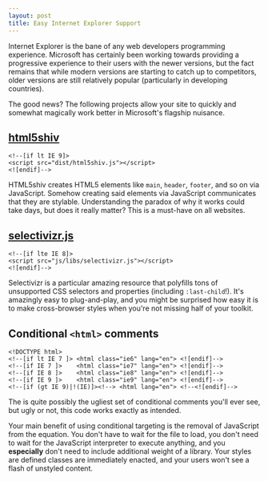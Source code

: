```yaml
---
layout: post
title: Easy Internet Explorer Support
---
```


Internet Explorer is the bane of any web developers programming experience.
Microsoft has certainly been working towards providing a progressive experience
to their users with the newer versions, but the fact remains that while modern
versions are starting to catch up to competitors, older versions are still
relatively popular (particularly in developing countries).

The good news? The following projects allow your site to quickly and somewhat
magically work better in Microsoft's flagship nuisance.

## [html5shiv](https://code.google.com/p/html5shiv/)

```
<!--[if lt IE 9]>
<script src="dist/html5shiv.js"></script>
<![endif]-->
```

HTML5shiv creates HTML5 elements like `main`, `header`, `footer`, and so on via
JavaScript. Somehow creating said elements via JavaScript communicates that they
are stylable. Understanding the paradox of why it works could take days, but
does it really matter? This is a must-have on all websites.

## [selectivizr.js](http://selectivizr.com/)

```
<!--[if lte IE 8]>
<script src="js/libs/selectivizr.js"></script>
<![endif]-->
```

Selectivizr is a particular amazing resource that polyfills tons of unsupported
CSS selectors and properties (including `:last-child`!). It's amazingly easy to
plug-and-play, and you might be surprised how easy it is to make cross-browser
styles when you're not missing half of your toolkit.

## Conditional `<html>` comments

```
<!DOCTYPE html>
<!--[if lt IE 7 ]> <html class="ie6" lang="en"> <![endif]-->
<!--[if IE 7 ]>    <html class="ie7" lang="en"> <![endif]-->
<!--[if IE 8 ]>    <html class="ie8" lang="en"> <![endif]-->
<!--[if IE 9 ]>    <html class="ie9" lang="en"> <![endif]-->
<!--[if (gt IE 9)|!(IE)]><!--> <html lang="en"> <!--<![endif]-->
```

The is quite possibly the ugliest set of conditional comments you'll ever see,
but ugly or not, this code works exactly as intended.

Your main benefit of using conditional targeting is the removal of JavaScript
from the equation. You don't have to wait for the file to load, you don't need
to wait for the JavaScript interpreter to execute anything, and you
__especially__ don't need to include additional weight of a library. Your styles
are defined classes are immediately enacted, and your users won't see a flash of
unstyled content.